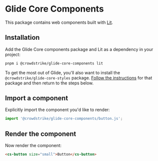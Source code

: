 # Glide Core Components

This package contains web components built with [Lit](https://lit.dev/).

## Installation

Add the Glide Core components package and Lit as a dependency in your project:

```bash
pnpm i @crowdstrike/glide-core-components lit
```

To get the most out of Glide, you'll also want to install the `@crowdstrike/glide-core-styles` package. [Follow the instructions](https://github.com/crowdstrike/glide-core/blob/main/packages/styles/README.md) for that package and then return to the steps below.

## Import a component

Explicitly import the component you'd like to render:

```js
import '@crowdstrike/glide-core-components/button.js';
```

## Render the component

Now render the component:

```html
<cs-button size="small">Button</cs-button>
```
